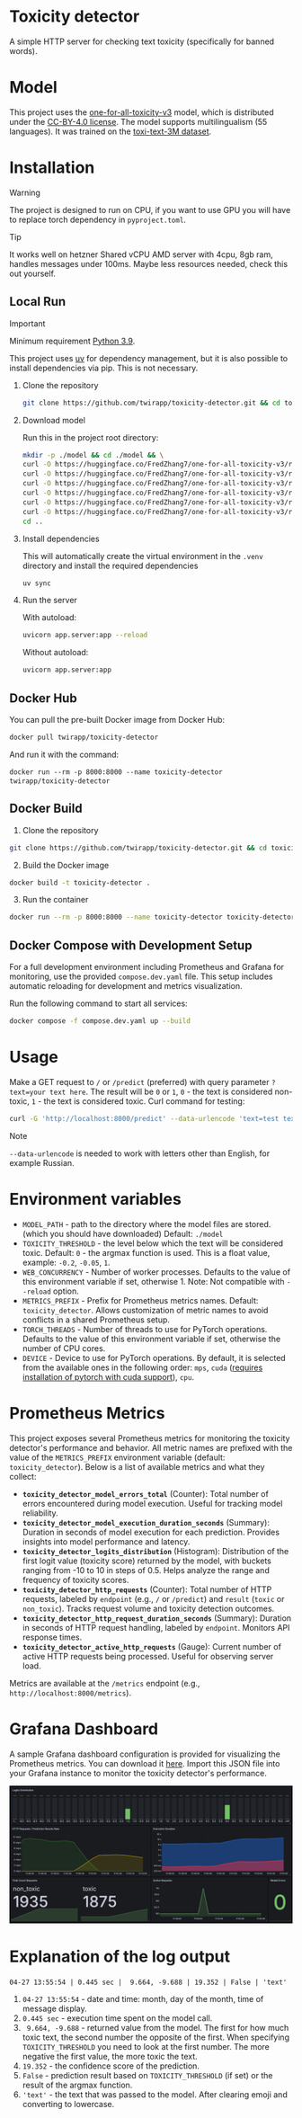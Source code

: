 # Toxicity detector
A simple HTTP server for checking text toxicity (specifically for banned words).

# Model
This project uses the [one-for-all-toxicity-v3](https://huggingface.co/FredZhang7/one-for-all-toxicity-v3) model, which is distributed under the [CC-BY-4.0 license](https://choosealicense.com/licenses/cc-by-4.0).
The model supports multilingualism (55 languages). It was trained on the [toxi-text-3M dataset](https://huggingface.co/datasets/FredZhang7/toxi-text-3M).

# Installation
> [!WARNING]
> The project is designed to run on CPU, if you want to use GPU you will have to replace torch dependency in `pyproject.toml`.

> [!TIP]
> It works well on hetzner Shared vCPU AMD server with 4cpu, 8gb ram, handles messages under 100ms. Maybe less resources needed, check this out yourself.

## Local Run
> [!IMPORTANT]
>
> Minimum requirement [Python 3.9](https://www.python.org/downloads).
>
> This project uses [uv](https://astral.sh/uv) for dependency management, but it is also possible to install dependencies via pip. This is not necessary.

1. Clone the repository

    ```bash
    git clone https://github.com/twirapp/toxicity-detector.git && cd toxicity-detector
    ```
2. Download model

    Run this in the project root directory:
    ```bash
    mkdir -p ./model && cd ./model && \
    curl -O https://huggingface.co/FredZhang7/one-for-all-toxicity-v3/resolve/main/config.json && \
    curl -O https://huggingface.co/FredZhang7/one-for-all-toxicity-v3/resolve/main/pytorch_model.bin && \
    curl -O https://huggingface.co/FredZhang7/one-for-all-toxicity-v3/resolve/main/special_tokens_map.json && \
    curl -O https://huggingface.co/FredZhang7/one-for-all-toxicity-v3/resolve/main/tokenizer.json && \
    curl -O https://huggingface.co/FredZhang7/one-for-all-toxicity-v3/resolve/main/tokenizer_config.json && \
    curl -O https://huggingface.co/FredZhang7/one-for-all-toxicity-v3/resolve/main/vocab.txt && \
    cd ..
    ```
3. Install dependencies

    This will automatically create the virtual environment in the `.venv` directory and install the required dependencies
    ```bash
    uv sync
    ```
4. Run the server

    With autoload:
    ```bash
    uvicorn app.server:app --reload
    ```
    Without autoload:
    ```bash
    uvicorn app.server:app
    ```

## Docker Hub
You can pull the pre-built Docker image from Docker Hub:
```bash
docker pull twirapp/toxicity-detector
```

And run it with the command:
```
docker run --rm -p 8000:8000 --name toxicity-detector twirapp/toxicity-detector
```

## Docker Build
1. Clone the repository

  ```bash
  git clone https://github.com/twirapp/toxicity-detector.git && cd toxicity-detector
  ```
2. Build the Docker image

  ```bash
  docker build -t toxicity-detector .
  ```
3. Run the container

  ```bash
  docker run --rm -p 8000:8000 --name toxicity-detector toxicity-detector
  ```

## Docker Compose with Development Setup
For a full development environment including Prometheus and Grafana for monitoring, use the provided `compose.dev.yaml` file. This setup includes automatic reloading for development and metrics visualization.

Run the following command to start all services:
```bash
docker compose -f compose.dev.yaml up --build
```

# Usage
Make a GET request to `/` or `/predict` (preferred) with query parameter `?text=your text here`.
The result will be `0` or `1`, `0` - the text is considered non-toxic, `1` - the text is considered toxic.
Curl command for testing:
```bash
curl -G 'http://localhost:8000/predict' --data-urlencode 'text=test text'
```
> [!NOTE]
> `--data-urlencode` is needed to work with letters other than English, for example Russian.

# Environment variables
- `MODEL_PATH` - path to the directory where the model files are stored. (which you should have downloaded) Default: `./model`
- `TOXICITY_THRESHOLD` - the level below which the text will be considered toxic. Default: `0` - the argmax function is used. This is a float value, example: `-0.2`, `-0.05`, `1`.
- `WEB_CONCURRENCY` - Number of worker processes. Defaults to the value of this environment variable if set, otherwise 1. Note: Not compatible with `--reload` option.
- `METRICS_PREFIX` - Prefix for Prometheus metrics names. Default: `toxicity_detector`. Allows customization of metric names to avoid conflicts in a shared Prometheus setup.
- `TORCH_THREADS` - Number of threads to use for PyTorch operations. Defaults to the value of this environment variable if set, otherwise the number of CPU cores.
- `DEVICE` - Device to use for PyTorch operations. By default, it is selected from the available ones in the following order: `mps`, `cuda` ([requires installation of pytorch with cuda support](https://pytorch.org/get-started/locally/)), `cpu`.

# Prometheus Metrics
This project exposes several Prometheus metrics for monitoring the toxicity detector's performance and behavior. All metric names are prefixed with the value of the `METRICS_PREFIX` environment variable (default: `toxicity_detector`). Below is a list of available metrics and what they collect:

- **`toxicity_detector_model_errors_total`** (Counter): Total number of errors encountered during model execution. Useful for tracking model reliability.
- **`toxicity_detector_model_execution_duration_seconds`** (Summary): Duration in seconds of model execution for each prediction. Provides insights into model performance and latency.
- **`toxicity_detector_logits_distribution`** (Histogram): Distribution of the first logit value (toxicity score) returned by the model, with buckets ranging from -10 to 10 in steps of 0.5. Helps analyze the range and frequency of toxicity scores.
- **`toxicity_detector_http_requests`** (Counter): Total number of HTTP requests, labeled by `endpoint` (e.g., `/` or `/predict`) and `result` (`toxic` or `non_toxic`). Tracks request volume and toxicity detection outcomes.
- **`toxicity_detector_http_request_duration_seconds`** (Summary): Duration in seconds of HTTP request handling, labeled by `endpoint`. Monitors API response times.
- **`toxicity_detector_active_http_requests`** (Gauge): Current number of active HTTP requests being processed. Useful for observing server load.

Metrics are available at the `/metrics` endpoint (e.g., `http://localhost:8000/metrics`).

# Grafana Dashboard
A sample Grafana dashboard configuration is provided for visualizing the Prometheus metrics. You can download it [here](./grafana-dashboard.json). Import this JSON file into your Grafana instance to monitor the toxicity detector's performance.

![Grafana Dashboard Screenshot](./.github/grafana-dashboard-screenshot.png)

# Explanation of the log output
`04-27 13:55:54 | 0.445 sec |  9.664, -9.688 | 19.352 | False | 'text'`
1. `04-27 13:55:54` - date and time: month, day of the month, time of message display.
2. `0.445 sec` - execution time spent on the model call.
3. ` 9.664, -9.688` - returned value from the model. The first for how much toxic text, the second number the opposite of the first. When specifying `TOXICITY_THRESHOLD` you need to look at the first number. The more negative the first value, the more toxic the text.
4. `19.352` - the confidence score of the prediction.
5. `False` - prediction result based on `TOXICITY_THRESHOLD` (if set) or the result of the argmax function.
6. `'text'` - the text that was passed to the model. After clearing emoji and converting to lowercase.
